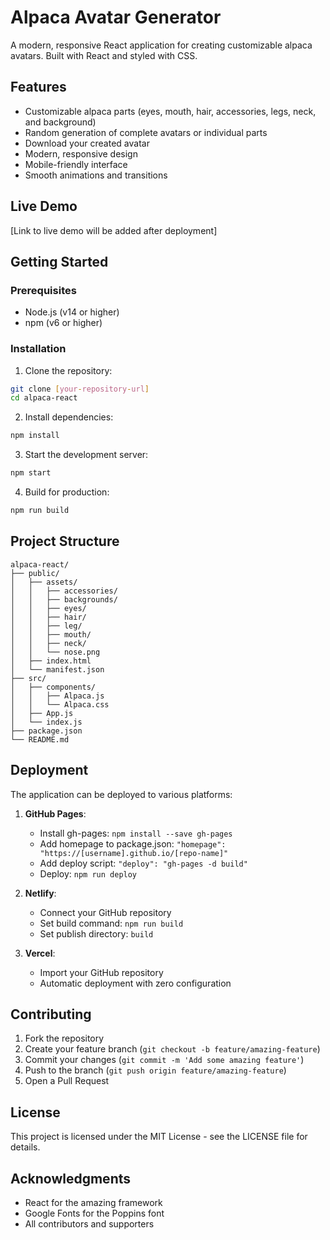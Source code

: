 # Alpaca Avatar Generator

A modern, responsive React application for creating customizable alpaca avatars. Built with React and styled with CSS.

## Features

- Customizable alpaca parts (eyes, mouth, hair, accessories, legs, neck, and background)
- Random generation of complete avatars or individual parts
- Download your created avatar
- Modern, responsive design
- Mobile-friendly interface
- Smooth animations and transitions

## Live Demo

[Link to live demo will be added after deployment]

## Getting Started

### Prerequisites

- Node.js (v14 or higher)
- npm (v6 or higher)

### Installation

1. Clone the repository:

```bash
git clone [your-repository-url]
cd alpaca-react
```

2. Install dependencies:

```bash
npm install
```

3. Start the development server:

```bash
npm start
```

4. Build for production:

```bash
npm run build
```

## Project Structure

```
alpaca-react/
├── public/
│   ├── assets/
│   │   ├── accessories/
│   │   ├── backgrounds/
│   │   ├── eyes/
│   │   ├── hair/
│   │   ├── leg/
│   │   ├── mouth/
│   │   ├── neck/
│   │   └── nose.png
│   ├── index.html
│   └── manifest.json
├── src/
│   ├── components/
│   │   ├── Alpaca.js
│   │   └── Alpaca.css
│   ├── App.js
│   └── index.js
├── package.json
└── README.md
```

## Deployment

The application can be deployed to various platforms:

1. **GitHub Pages**:

   - Install gh-pages: `npm install --save gh-pages`
   - Add homepage to package.json: `"homepage": "https://[username].github.io/[repo-name]"`
   - Add deploy script: `"deploy": "gh-pages -d build"`
   - Deploy: `npm run deploy`

2. **Netlify**:

   - Connect your GitHub repository
   - Set build command: `npm run build`
   - Set publish directory: `build`

3. **Vercel**:
   - Import your GitHub repository
   - Automatic deployment with zero configuration

## Contributing

1. Fork the repository
2. Create your feature branch (`git checkout -b feature/amazing-feature`)
3. Commit your changes (`git commit -m 'Add some amazing feature'`)
4. Push to the branch (`git push origin feature/amazing-feature`)
5. Open a Pull Request

## License

This project is licensed under the MIT License - see the LICENSE file for details.

## Acknowledgments

- React for the amazing framework
- Google Fonts for the Poppins font
- All contributors and supporters
